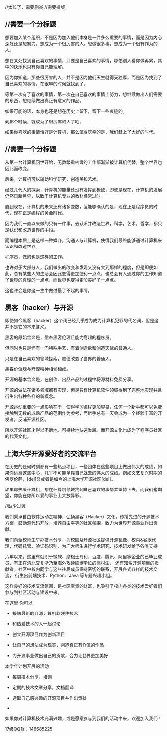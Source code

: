 //太长了，需要删减
//需要排版

## //需要一个分标题
 
想要加入某个组织，不是因为加入他们本身是一件多么重要的事情，而是因为内心深处还是想努力，想成为一个很厉害的人，想做很多事，想成为一个很有作为的人。

想在某处找到自己喜欢的事情，只要是自己喜欢的事情，哪怕别人看你做再累，其中的快乐也只有你自己能理解。

因为你知道，那些很厉害的人，并不是因为他们天生就得天独厚，而是因为找到了自己喜欢的事情，在很早的时候就找到了。

等第一次有了喜欢的事情，第一次在自己喜欢的事情上努力，想继续做出人们需要的东西，想继续做出真正有意义的作品。

如果可能的话，本身也还是想在历史上留下，留下一些痕迹的。

到那个时候，就成为了很厉害的人了吧。

如果你喜欢的事情恰好是计算机，那么值得庆幸的是，我们赶上了大好的时代。

## //需要一个分标题

从第一台计算机问世开始，无数繁重枯燥的工作都渐渐被计算机代替，整个世界也因此而改变。

后来，计算机可以辅助科学研究，创造美和艺术。

经过几代人的探索，计算机的能量还没有发挥到极致，即使是现在，计算机的发展仍然日新月异，以致于计算机专业的教材经常过时。

直到现在，计算机的未来还有诸多变数，但能够确认的是，现在正是程序员的时代，现在正是编程的黄金时代。

因为我们一直以来做的只有一件事，去认识并改造世界，科学，艺术，哲学，都只是认识和改造世界的手段。

而编程本质上是这样一种媒介，沟通人与计算机，使得我们最终能够通过计算机来认识和改造世界。

程序员，做的也是这样的工作。

也许对于大部分人，我们做出的改变和发现又没有大到那样的程度，但是即便如此，总有某些人的生活会因此变得更加便利一点点，也总会有人通过你的工作知道了世界的真理的一点点，而世界也变得更加美好了一点点。

这也许会是你这一生中做过最了不起的事情。

## 黑客（hacker）与开源

即使如今黑客（hacker）这个词已经几乎成为成为计算机犯罪的代名词，但是这并不是它的本来含义。

黑客的原始含义是，信奉黑客伦理且能力高超的程序员。

但同时也只是怀有一门特殊手艺，有着创造欲和创造天赋的普通人。

只是在自己喜欢的领域探索，顺便改变了世界的普通人。

黑客价值观与开源精神相辅相成。

开源的基本含义是，在创作、出品产品的过程中将源材料免费分享。

开源的做法在诸多领域都有实现，但是只有计算机软件领域得到了完整地实现并且衍生出各种各样的新概念。

开源运动重要的一点影响在于，使得学习编程更加容易，任何一个新手都可以免费接触到无数的成熟产品的范例作为参考，而新手总有一天会成为一个经验丰富的开发者，反哺开源社区。

所以开源社区才得以不断地，可持续地快速发展。而开源文化也成为了程序员社区的代表文化。

## 上海大学开源爱好者的交流平台

在历史的任何时刻都有一些热点项目，一些团体在这些项目上做出伟大的成绩，如果你远离这些中心，几乎不可能单靠自己就去的伟大的成绩。例如文艺复兴时期的佛罗伦萨，[del]又或者是如今的上海大学开源社区[del]。

如果你热爱计算机，想在计算机领域找到自己喜欢的事情并坚持下去，而我们也期望，你能在你所以爱的事业上大放异彩。

//缺少过渡

我们秉承自由软件运动之精神，弘扬黑客（Hacker）文化，传播先进的开源技术方案，鼓励源代码开放，培养自由平等的社区氛围，致力为世界开源事业作出贡献。

我们向全校师生举办技术分享，为校园及开源社区提供开源镜像、校内&谷歌代理、代码托管、验证码识别，为广大师生进行学术研究、技术研发给予各类支持。

六年以来，这里有就职于微软、摩根士丹利、百度、腾讯、阿里等企业的已毕业成员，有正在清北交复浙乃至海外攻读硕博学位的高材生， 还有知名开源项目的贡献者。社区中校内同学与这些往届成员保持密切的联系，开展各式各样的技术交流， 衍生出前端技术、Python、Java 等专题兴趣小组。 

这样良好的技术交流氛围，是社区宝贵的财富，也吸引了校内各类的技术爱好者们参与到社区活动与建设中来。


在这里 你可以

* 接触最新的开源计算机软硬件技术

* 和热爱技术的人一起讨论

* 创立开源项目作为创新项目

* 让自己的想法成为现实，创造真正有价值的作品

* 为开源事业做出自己的贡献，合力让世界更加美好

本学年计划开展的活动

- 每周技术分享，培训

- 定期的技术文章分享，文档翻译

- 选取自己感兴趣的开源项目并作出贡献

- 



如果你对计算机技术充满兴趣，或是愿意参与到我们的活动中来，欢迎加入我们！

17级QQ群：146685225 
